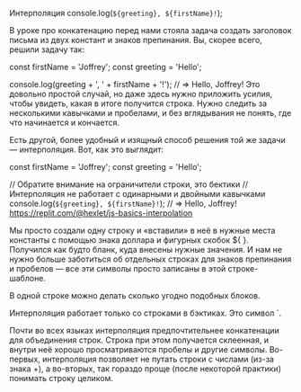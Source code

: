 Интерполяция
console.log(`${greeting}, ${firstName}!`);

В уроке про конкатенацию перед нами стояла задача создать заголовок письма из двух констант и знаков препинания. Вы,
скорее всего, решили задачу так:

const firstName = 'Joffrey';
const greeting = 'Hello';

console.log(greeting + ', ' + firstName + '!');
// => Hello, Joffrey!
Это довольно простой случай, но даже здесь нужно приложить усилия, чтобы увидеть, какая в итоге получится строка. Нужно
следить за несколькими кавычками и пробелами, и без вглядывания не понять, где что начинается и кончается.

Есть другой, более удобный и изящный способ решения той же задачи — интерполяция. Вот, как это выглядит:

const firstName = 'Joffrey';
const greeting = 'Hello';

// Обратите внимание на ограничители строки, это бектики
// Интерполяция не работает с одинарными и двойными кавычками
console.log(`${greeting}, ${firstName}!`);
// => Hello, Joffrey!
https://replit.com/@hexlet/js-basics-interpolation

Мы просто создали одну строку и «вставили» в неё в нужные места константы с помощью знака доллара и фигурных
скобок ${ }. Получился как будто бланк, куда внесены нужные значения. И нам не нужно больше заботиться об отдельных
строках для знаков препинания и пробелов — все эти символы просто записаны в этой строке-шаблоне.

В одной строке можно делать сколько угодно подобных блоков.

Интерполяция работает только со строками в бэктиках. Это символ `.

Почти во всех языках интерполяция предпочтительнее конкатенации для объединения строк. Строка при этом получается
склеенная, и внутри неё хорошо просматриваются пробелы и другие символы. Во-первых, интерполяция позволяет не путать
строки с числами (из-за знака +), а во-вторых, так гораздо проще (после некоторой практики) понимать строку целиком.